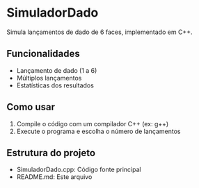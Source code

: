 # SimuladorDado

Simula lançamentos de dado de 6 faces, implementado em C++.

## Funcionalidades
- Lançamento de dado (1 a 6)
- Múltiplos lançamentos
- Estatísticas dos resultados

## Como usar
1. Compile o código com um compilador C++ (ex: g++)
2. Execute o programa e escolha o número de lançamentos

## Estrutura do projeto
- SimuladorDado.cpp: Código fonte principal
- README.md: Este arquivo
